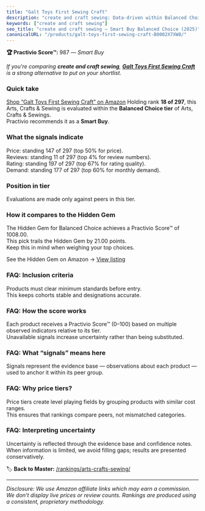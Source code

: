 ```yaml
---
title: "Galt Toys First Sewing Craft"
description: "create and craft sewing: Data-driven within Balanced Choice ranking using the Practivio Score™. Positioned by quality, value, demand, findability, momentum."
keywords: ["create and craft sewing"]
seo_title: "create and craft sewing — Smart Buy Balanced Choice (2025)"
canonicalURL: "/products/galt-toys-first-sewing-craft-B0002X7XW8/"
---
```


**🏆 Practivio Score™:** 987 — _Smart Buy_


*If you're comparing **create and craft sewing**, **[Galt Toys First Sewing Craft](https://www.amazon.com/dp/B0002X7XW8?tag=practivio-20)** is a strong alternative to put on your shortlist.*
### Quick take
[Shop “Galt Toys First Sewing Craft” on Amazon](https://www.amazon.com/dp/B0002X7XW8?tag=practivio-20)
Holding rank **18 of 297**, this Arts, Crafts & Sewing is evaluated within the **Balanced Choice tier** of Arts, Crafts & Sewings.  
Practivio recommends it as a **Smart Buy**.

### What the signals indicate
Price: standing 147 of 297 (top 50% for price).  
Reviews: standing 11 of 297 (top 4% for review numbers).  
Rating: standing 197 of 297 (top 67% for rating quality).  
Demand: standing 177 of 297 (top 60% for monthly demand).

### Position in tier
Evaluations are made only against peers in this tier.

### How it compares to the Hidden Gem
The Hidden Gem for Balanced Choice achieves a Practivio Score™ of 1008.00.  
This pick trails the Hidden Gem by 21.00 points.  
Keep this in mind when weighing your top choices.  

See the Hidden Gem on Amazon → [View listing](https://www.amazon.com/dp/B09XR2LHHL?tag=practivio-20)

### FAQ: Inclusion criteria
Products must clear minimum standards before entry.  
This keeps cohorts stable and designations accurate.

### FAQ: How the score works
Each product receives a Practivio Score™ (0–100) based on multiple observed indicators relative to its tier.  
Unavailable signals increase uncertainty rather than being substituted.

### FAQ: What “signals” means here
Signals represent the evidence base — observations about each product — used to anchor it within its peer group.

### FAQ: Why price tiers?
Price tiers create level playing fields by grouping products with similar cost ranges.  
This ensures that rankings compare peers, not mismatched categories.

### FAQ: Interpreting uncertainty
Uncertainty is reflected through the evidence base and confidence notes.  
When information is limited, we avoid filling gaps; results are presented conservatively.


🏷️ **Back to Master:** [/rankings/arts-crafts-sewing/](/rankings/arts-crafts-sewing/)

---
_Disclosure: We use Amazon affiliate links which may earn a commission. We don’t display live prices or review counts. Rankings are produced using a consistent, proprietary methodology._
